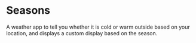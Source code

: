 # Seasons

A weather app to tell you whether it is cold or warm outside based on your location, and displays a custom display based on the season.
